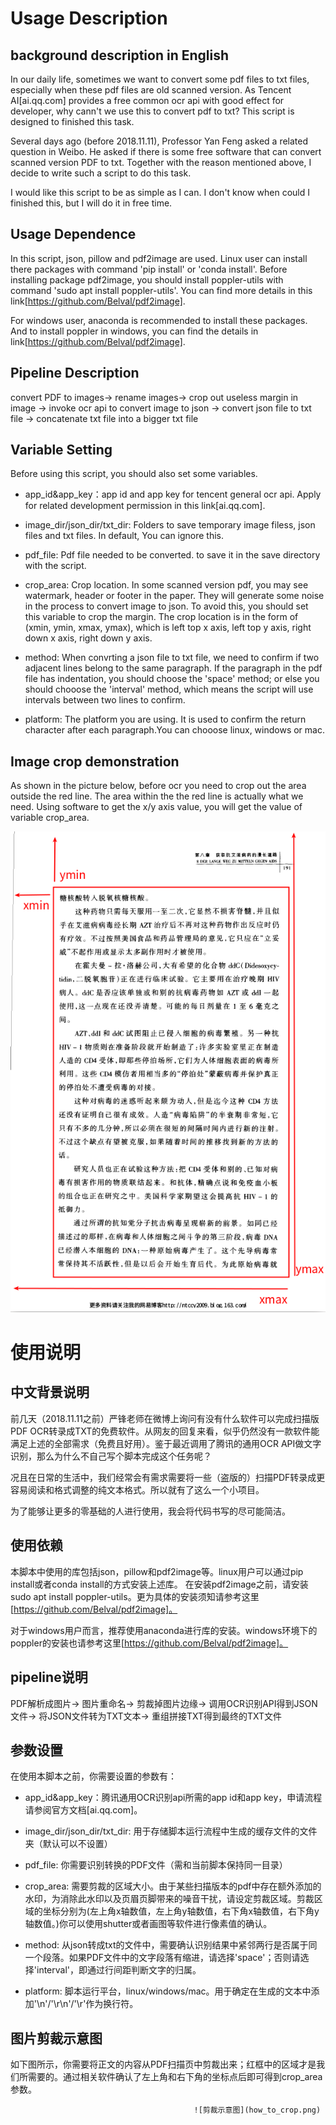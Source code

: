 # Usage Description
## background description in English

In our daily life, sometimes we want to convert some pdf files to txt files, especially when these pdf files are old scanned version. As Tencent AI[ai.qq.com] provides a free common ocr api with good effect for developer, why cann't we use this to convert pdf to txt? This script is designed to finished this task.

Several days ago (before 2018.11.11), Professor Yan Feng asked a related question in Weibo. He asked if there is some free software that can convert scanned version PDF to txt. Together with the reason mentioned above, I decide to write such a script to do this task.

I would like this script to be as simple as I can. I don't know when could I finished this, but I will do it in free time.

## Usage Dependence

In this script, json, pillow and pdf2image are used. Linux user can install there packages with command 'pip install' or 'conda install'. Before installing package pdf2image, you should install poppler-utils with command 'sudo apt install poppler-utils'. You can find more details in this link[https://github.com/Belval/pdf2image].

For windows user, anaconda is recommended to install these packages. And to install poppler in windows, you can find the details in link[https://github.com/Belval/pdf2image].

## Pipeline Description

convert PDF to images-> rename images-> crop out useless margin in image -> invoke ocr api to convert image to json -> convert json file to txt file -> concatenate txt file into a bigger txt file

## Variable Setting

Before using this script, you should also set some variables.

- app_id&app_key：app id and app key for tencent general ocr api. Apply for related development permission in this link[ai.qq.com].

- image_dir/json_dir/txt_dir: Folders to save temporary image filess, json files and txt files. In default, You can ignore this.

- pdf_file: Pdf file needed to be converted. to save it in the save directory with the script.

- crop_area: Crop location. In some scanned version pdf, you may see watermark, header or footer in the paper. They will generate some noise in the process to convert image to json. To avoid this, you should set this variable to crop the margin.
The crop location is in the form of (xmin, ymin, xmax, ymax), which is left top x axis, left top y axis, right down x axis, right down y axis.

- method: When convrting a json file to txt file, we need to confirm if two adjacent lines belong to the same paragraph. If the paragraph in the pdf file has indentation, you should choose the 'space' method; or else you should chooose the 'interval' method, which means the script will use intervals between two lines to confirm.

- platform: The platform you are using. It is used to confirm the return character after each paragraph.You can chooose linux, windows or mac.


## Image crop demonstration

As shown in the picture below, before ocr you need to crop out the area outside the red line. The area within the the red line is actually what we need. Using software to get the x/y axis value, you will get the value of variable crop_area.

![demonstration](how_to_crop.png)

# 使用说明
## 中文背景说明

前几天（2018.11.11之前）严锋老师在微博上询问有没有什么软件可以完成扫描版PDF OCR转录成TXT的免费软件。从网友的回复来看，似乎仍然没有一款软件能满足上述的全部需求（免费且好用）。鉴于最近调用了腾讯的通用OCR API做文字识别，那么为什么不自己写个脚本完成这个任务呢？

况且在日常的生活中，我们经常会有需求需要将一些（盗版的）扫描PDF转录成更容易阅读和格式调整的纯文本格式。所以就有了这么一个小项目。

为了能够让更多的零基础的人进行使用，我会将代码书写的尽可能简洁。

## 使用依赖

本脚本中使用的库包括json，pillow和pdf2image等。linux用户可以通过pip install或者conda install的方式安装上述库。
在安装pdf2image之前，请安装sudo apt install poppler-utils。更为具体的安装须知请参考这里[https://github.com/Belval/pdf2image]。

对于windows用户而言，推荐使用anaconda进行库的安装。windows环境下的poppler的安装也请参考这里[https://github.com/Belval/pdf2image]。

## pipeline说明

PDF解析成图片-> 图片重命名-> 剪裁掉图片边缘-> 调用OCR识别API得到JSON文件-> 将JSON文件转为TXT文本-> 重组拼接TXT得到最终的TXT文件

## 参数设置

在使用本脚本之前，你需要设置的参数有：

- app_id&app_key：腾讯通用OCR识别api所需的app id和app key，申请流程请参阅官方文档[ai.qq.com]。

- image_dir/json_dir/txt_dir: 用于存储脚本运行流程中生成的缓存文件的文件夹（默认可以不设置）

- pdf_file: 你需要识别转换的PDF文件（需和当前脚本保持同一目录）

- crop_area: 需要剪裁的区域大小。由于某些扫描版本的pdf中存在额外添加的水印，为消除此水印以及页眉页脚带来的噪音干扰，请设定剪裁区域。剪裁区域的坐标分别为(左上角x轴数值，左上角y轴数值，右下角x轴数值，右下角y轴数值。)你可以使用shutter或者画图等软件进行像素值的确认。

- method: 从json转成txt的文件中，需要确认识别结果中紧邻两行是否属于同一个段落。如果PDF文件中的文字段落有缩进，请选择'space'；否则请选择'interval'，即通过行间距判断文字的归属。

- platform: 脚本运行平台，linux/windows/mac。用于确定在生成的文本中添加'\n'/'\r\n'/'\r'作为换行符。

## 图片剪裁示意图

如下图所示，你需要将正文的内容从PDF扫描页中剪裁出来；红框中的区域才是我们所需要的。通过相关软件确认了左上角和右下角的坐标点后即可得到crop_area参数。

                                             ![剪裁示意图](how_to_crop.png)
